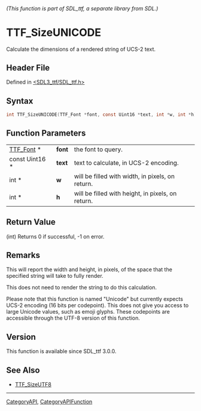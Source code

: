 ###### (This function is part of SDL_ttf, a separate library from SDL.)
# TTF_SizeUNICODE

Calculate the dimensions of a rendered string of UCS-2 text.

## Header File

Defined in [<SDL3_ttf/SDL_ttf.h>](https://github.com/libsdl-org/SDL_ttf/blob/main/include/SDL3_ttf/SDL_ttf.h)

## Syntax

```c
int TTF_SizeUNICODE(TTF_Font *font, const Uint16 *text, int *w, int *h);
```

## Function Parameters

|                        |          |                                                   |
| ---------------------- | -------- | ------------------------------------------------- |
| [TTF_Font](TTF_Font) * | **font** | the font to query.                                |
| const Uint16 *         | **text** | text to calculate, in UCS-2 encoding.             |
| int *                  | **w**    | will be filled with width, in pixels, on return.  |
| int *                  | **h**    | will be filled with height, in pixels, on return. |

## Return Value

(int) Returns 0 if successful, -1 on error.

## Remarks

This will report the width and height, in pixels, of the space that the
specified string will take to fully render.

This does not need to render the string to do this calculation.

Please note that this function is named "Unicode" but currently expects
UCS-2 encoding (16 bits per codepoint). This does not give you access to
large Unicode values, such as emoji glyphs. These codepoints are accessible
through the UTF-8 version of this function.

## Version

This function is available since SDL_ttf 3.0.0.

## See Also

- [TTF_SizeUTF8](TTF_SizeUTF8)

----
[CategoryAPI](CategoryAPI), [CategoryAPIFunction](CategoryAPIFunction)

